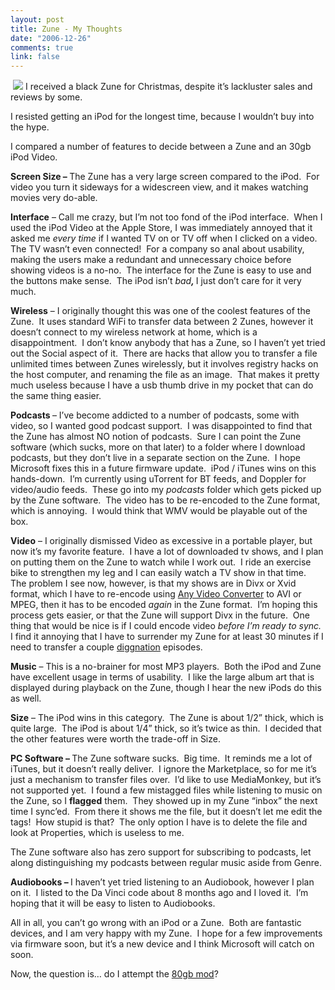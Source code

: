 ```yaml
--- 
layout: post
title: Zune - My Thoughts
date: "2006-12-26"
comments: true
link: false
---
```

<p><img src="/images/zune_2Dblack.jpg" hspace="4"  border="0"  />I received a black Zune for Christmas, despite it&rsquo;s lackluster sales and reviews by some.</p><p>I resisted getting an iPod for the longest time, because I wouldn&rsquo;t buy into the hype.</p><p>I compared a number of features to decide between a Zune and an 30gb iPod Video.</p><p><strong>Screen Size &ndash; </strong>The Zune has a very large screen compared to the iPod.&nbsp; For video you turn it sideways for a widescreen view, and it makes watching movies very do-able.</p><p><strong>Interface</strong> &ndash; Call me crazy, but I&rsquo;m not too fond of the iPod interface.&nbsp; When I used the iPod Video at the Apple Store, I was immediately annoyed that it asked me <em>every time</em> if I wanted TV on or TV off when I clicked on a video.&nbsp; The TV wasn&rsquo;t even connected!&nbsp; For a company so anal about usability, making the users make a redundant and unnecessary choice before showing videos is a no-no.&nbsp; The interface for the Zune is easy to use and the buttons make sense.&nbsp; The iPod isn&rsquo;t <em>bad<strong>, </strong></em>I just don&rsquo;t care for it very much.</p><p><strong>Wireless</strong> &ndash; I originally thought this was one of the coolest features of the Zune.&nbsp; It uses standard WiFi to transfer data between 2 Zunes, however it doesn&rsquo;t connect to my wireless network at home, which is a disappointment.&nbsp; I don&rsquo;t know anybody that has a Zune, so I haven&rsquo;t yet tried out the Social aspect of it.&nbsp; There are hacks that allow you to transfer a file unlimited times between Zunes wirelessly, but it involves registry hacks on the host computer, and renaming the file as an image.&nbsp; That makes it pretty much useless because I have a usb thumb drive in my pocket that can do the same thing easier.</p><p><strong>Podcasts </strong>&ndash; I&rsquo;ve become addicted to a number of podcasts, some with video, so I wanted good podcast support.&nbsp; I was disappointed to find that the Zune has almost NO notion of podcasts.&nbsp; Sure I can point the Zune software (which sucks, more on that later) to a folder where I download podcasts, but they don&rsquo;t live in a separate section on the Zune.&nbsp; I hope Microsoft fixes this in a future firmware update.&nbsp; iPod / iTunes wins on this hands-down.&nbsp; I&rsquo;m currently using uTorrent for BT feeds, and Doppler for video/audio feeds.&nbsp; These go into my <em>podcasts</em> folder which gets picked up by the Zune software.&nbsp; The video has to be re-encoded to the Zune format, which is annoying.&nbsp; I would think that WMV would be playable out of the box.</p><p><strong>Video</strong> &ndash; I originally dismissed Video as excessive in a portable player, but now it&rsquo;s my favorite feature.&nbsp; I have a lot of downloaded tv shows, and I plan on putting them on the Zune to watch while I work out.&nbsp; I ride an exercise bike to strengthen my leg and I can easily watch a TV show in that time.&nbsp; The problem I see now, however, is that my shows are in Divx or Xvid format, which I have to re-encode using <a title="Any Video Converter" href="http://www.any-dvd-converter.com/" target="_blank">Any Video Converter</a>&nbsp;to AVI or MPEG, then it has to be encoded <em>again</em> in the Zune format.&nbsp; I&rsquo;m hoping this process gets easier, or that the Zune will support Divx in the future.&nbsp; One thing that would be nice is if I could encode video <em>before I&rsquo;m ready to sync.</em>&nbsp; I find it annoying that I have to surrender my Zune for at least 30 minutes if I need to transfer a couple <a title="diggnation" href="http://diggnation.com/" target="_blank">diggnation</a> episodes.</p><p><strong>Music</strong> &ndash; This is a no-brainer for most MP3 players.&nbsp; Both the iPod and Zune have excellent usage in terms of usability.&nbsp; I like the large album art that is displayed during playback on the Zune, though I hear the new iPods do this as well.</p><p><strong>Size</strong> &ndash; The iPod wins in this category.&nbsp; The Zune is about 1/2&rdquo; thick, which is quite large.&nbsp; The iPod is about 1/4&rdquo; thick, so it&rsquo;s twice as thin.&nbsp; I decided that the other features were worth the trade-off in Size.</p><p><strong>PC Software &ndash; </strong>The Zune software sucks.&nbsp; Big time.&nbsp;&nbsp;It reminds me a lot of iTunes, but it doesn&rsquo;t really deliver.&nbsp; I ignore the Marketplace, so for me it&rsquo;s just a mechanism to transfer files over.&nbsp; I&rsquo;d like to use MediaMonkey, but it&rsquo;s not supported yet.&nbsp; I found a few mistagged files while listening to music on the Zune, so I <strong>flagged</strong> them.&nbsp; They showed up in my Zune &ldquo;inbox&rdquo; the next time I sync&rsquo;ed.&nbsp; From there it shows me the file, but it doesn&rsquo;t let me edit the tags!&nbsp; How stupid is that?&nbsp; The only option I have is to delete the file and look at Properties, which is useless to me.&nbsp; </p><p>The Zune software also has zero support for subscribing to podcasts, let along distinguishing my podcasts between regular music aside from Genre.</p><p><strong>Audiobooks &ndash; </strong>I haven&rsquo;t yet tried listening to an Audiobook, however I plan on it.&nbsp; I listed to the Da Vinci code about 8 months ago and I loved it.&nbsp; I&rsquo;m hoping that it will be easy to listen to Audiobooks.</p><p>All in all, you can&rsquo;t go wrong with an iPod or a Zune.&nbsp; Both are fantastic devices, and I am very happy with my Zune.&nbsp; I hope for a few improvements via firmware soon, but it&rsquo;s a new device and I think Microsoft will catch on soon.</p><p>Now, the question is&hellip; do I attempt the <a title="iPod mods 80gb zune upgrade" href="http://www.ipodmods.com/shop/zune-repair-guides.html" target="_blank">80gb mod</a>?</p>
